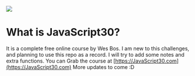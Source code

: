 ﻿![](https://javascript30.com/images/JS3-social-share.png)

# What is JavaScript30?

It is a complete free online course by Wes Bos. I am new to this challenges, and planning to use this repo as a record. I will try to add some notes and extra functions. You can Grab the course at [https://JavaScript30.com](https://JavaScript30.com)
More updates to come :D

